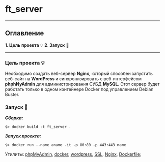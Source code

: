 # ft_server
---
## Оглавление

__1. Цель проекта__ 💡
__2. Запуск__ 🔨

---

### Цель проекта 💡

Необходимо создать веб-сервер __Nginx__, который способен запустить веб-сайт на __WordPress__ и синхронизировать с веб-интерфейсом __phphNyAdmin__ для администрирования СУБД __MySQL__. Этот сервер будет работать только в одном контейнере Docker под управлением Debian Buster.

### Запуск 🔨
___Сборка:___

	$> docker build -t ft_server .
___Запуск проекта:___

	$> docker run --name aname -it -p 80:80 -p 443:443 name

Утилиты: [phpMyAdmin](https://www.phpmyadmin.net/), [docker](https://ru.wikipedia.org/wiki/Docker), [wordpress](https://en.wikipedia.org/wiki/WordPress), [SSL](https://ru.wikipedia.org/wiki/SSL), [Nginx](https://www.nginx.com/?m=0&_bt=569759796873&_bk=&_bm=&_bn=g&_bg=131542195176&gclid=EAIaIQobChMIi7qHjtiQ9gIVjuSzCh3uxw91EAAYASAAEgLwE_D_BwE), [Dockerfile](https://dker.ru/docs/docker-engine/engine-reference/dockerfile-reference/);